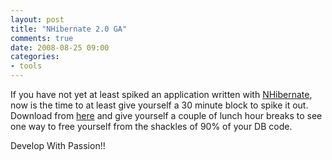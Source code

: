 ```yaml
---
layout: post
title: "NHibernate 2.0 GA"
comments: true
date: 2008-08-25 09:00
categories:
- tools
---
```


If you have not yet at least spiked an application written with [NHibernate](http://www.nhibernate.org/), now is the time to at least give yourself a 30 minute block to spike it out.  
Download from [here](http://sourceforge.net/project/showfiles.php?group_id=73818&package_id=73969) and give yourself a couple of lunch hour breaks to see one way to free yourself from the shackles of 90% of your DB code.  
  
Develop With Passion!!




